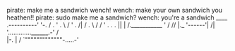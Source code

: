 
pirate: make me a sandwich wench!
wench: make your own sandwich you heathen!!
pirate: sudo make me a sandwich?
wench: you're a sandwich
                          ____
              .----------'    '-.
             /  .      '     .   \\
            /        '    .      /|
           /      .             \ /
          /  ' .       .     .  || |
         /.___________    '    / //
         |._          '------'| /|
         '.............______.-' /  
         |-.                  | /
         `"""""""""""""-.....-'
         
